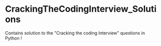 # CrackingTheCodingInterview_Solutions
Contains solution to the "Cracking the coding Interview" questions in Python !
